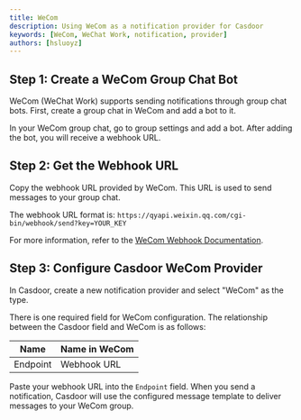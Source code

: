 ```yaml
---
title: WeCom
description: Using WeCom as a notification provider for Casdoor
keywords: [WeCom, WeChat Work, notification, provider]
authors: [hsluoyz]
---
```


## Step 1: Create a WeCom Group Chat Bot

WeCom (WeChat Work) supports sending notifications through group chat bots. First, create a group chat in WeCom and add a bot to it.

In your WeCom group chat, go to group settings and add a bot. After adding the bot, you will receive a webhook URL.

## Step 2: Get the Webhook URL

Copy the webhook URL provided by WeCom. This URL is used to send messages to your group chat.

The webhook URL format is: `https://qyapi.weixin.qq.com/cgi-bin/webhook/send?key=YOUR_KEY`

For more information, refer to the [WeCom Webhook Documentation](https://developer.work.weixin.qq.com/document/path/90236).

## Step 3: Configure Casdoor WeCom Provider

In Casdoor, create a new notification provider and select "WeCom" as the type.

There is one required field for WeCom configuration. The relationship between the Casdoor field and WeCom is as follows:

| Name     | Name in WeCom |
|----------|---------------|
| Endpoint | Webhook URL   |

Paste your webhook URL into the `Endpoint` field. When you send a notification, Casdoor will use the configured message template to deliver messages to your WeCom group.
